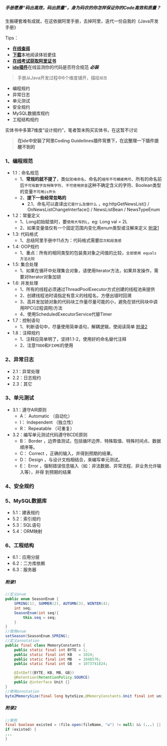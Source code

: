 ##### 手册愿景“码出高效，码出质量”，身为码农的你怎样保证你的Code高效和质量？
生搬硬套难有成就，在这依据阿里手册，去掉阿里，迭代一份自我的《Java开发手册》


Tips：

 - [**在线查阅**](https://github.com/zwping-win/RESOURCES/blob/master/java/%E6%96%87%E6%A1%A3/%E9%98%BF%E9%87%8CJava%E5%BC%80%E5%8F%91%E6%89%8B%E5%86%8C.pdf)
 - [**下载**](https://raw.githubusercontent.com/zwping-win/RESOURCES/master/java/%E6%96%87%E6%A1%A3/%E9%98%BF%E9%87%8CJava%E5%BC%80%E5%8F%91%E6%89%8B%E5%86%8C.pdf)本地阅读体验更佳
 - [**在线考试获取阿里证书**](https://edu.aliyun.com/certification/cldt02?spm=a2c4e.11153959.blogcont69327.8.3d572b13a4Ay0g)
 - [**ide插件**](https://github.com/alibaba/p3c)在线监测你的代码是否符合规范  ***必装***


> 手册从Java开发过程中6个维度铺开，描绘`规范`

 - 编程规约
 - 异常日志
 - 单元测试
 - 安全规约
 - MySQL数据库规约
 - 工程结构规约

实体书中多第7维度“设计规约”，笔者暂未购买实体书，在这暂不讨论

> **在ide中安装了阿里Coding Guidelines插件背景下，在这整理一下插件提醒不到的**

### 1、编程规范

- 1.1：命名规范
    - 1、**常规的就不提了**，类似`驼峰命名`、命名的`缩写不可模棱两可`、所有的命名前后`不可有数字及特殊字符`、`不可使用拼音`这种不确定含义的字符、Boolean类型的变量`不可用is开头`
    - 2、**提下一些经常忽略的**
        - 2.1、命名可以直译出`它是什么及做什么` ，eg:httpGetNewsList() / OnNewsListChangeInterface() / NewsListBean / NewsTypeEnum
- 1.2：常量定义
    - 1、Long初始赋值时，要`使用大写的L`，eg: Long val = 2L
    - 2、如果变量值仅有一个固定范围内变化用enum类型或注解来定义 [附录1](#附录1)
- 1.3: 代码格式
    - 1、总结阿里手册中11点为：代码格式需要`层次和段落感`
- 1.4: OOP规约
    - 1、重点：所有的相同类型的包装类对象之间值的比较，`全部使用 equals 方法比较`
- 1.5: 集合处理
    - 1、如果在循环中处理集合对象，请使用Iterator方法，如果并发操作，需要对Iterator对象加锁
- 1.6: 并发处理
    - 1、所有的线程必须通过ThreadPoolExecutor方式创建的线程池来提供
    - 2、创建线程池时请指定有意义的线程名，方便出错时回溯
    - 3、高并发加锁对象的代码块工作量尽量可能的小，避免在锁代码块中调用RPC(过程调用)方法
    - 4、使用ScheduledExecutorService代替Timer
- 1.7：控制语句
    - 1、判断语句中，尽量使用简单语句，解耦逻辑，使阅读简单 [附录2](#附录2)
- 1.8：注释规约
    - 1、注释应简单明了，坚持1.1-2，使用好的命名替代注释
    - 2、注意`TODO`和`FIXME`的使用


### 2、异常日志

- 2.1：异常处理
- 2.2：日志规约
- 2.3：其它

### 3、单元测试

- 3.1：遵守AIR原则
    - A： Automatic （自动化）
    - I： Independent （独立性）
    - R： Repeatable （可重复）
- 3.2：编写单元测试代码遵守BCDE原则
    - B： Border ，边界值测试，包括循环边界、特殊取值、特殊时间点、数据顺序等。
    - C： Correct ，正确的输入，并得到预期的结果。
    - D： Design ，与设计文档相结合，来编写单元测试。
    - E： Error ，强制错误信息输入（如：非法数据、异常流程、非业务允许输入等），并得
到预期的结果

### 4、安全规约

### 5、MySQL数据库

- 5.1：建表规约
- 5.2：索引规约
- 5.3：SQL语句
- 5.4：ORM映射

### 6、工程结构

- 6.1：应用分层
- 6.2：二方库依赖
- 6.3：服务器

##### 附录1
``` java
//定义enum
public enum SeasonEnum {
    SPRING(1), SUMMER(2), AUTUMN(3), WINTER(4);
    int seq;
    SeasonEnum(int seq){
        this.seq = seq;
    }
}
//使用enum
setSeason(SeasonEnum.SPRING);
//定义annotation
public final class MemoryConstants {
    public static final int BYTE = 1;
    public static final int KB   = 1024;
    public static final int MB   = 1048576;
    public static final int GB   = 1073741824;

    @IntDef({BYTE, KB, MB, GB})
    @Retention(RetentionPolicy.SOURCE)
    public @interface Unit {}
}
//使用annotation
byte2MemorySize(final long byteSize,@MemoryConstants.Unit final int unit)
```

##### 附录2
``` java
//案例
final boolean existed = (file.open(fileName, "w") != null) && (...) || (...);
if (existed) {
...
}
```